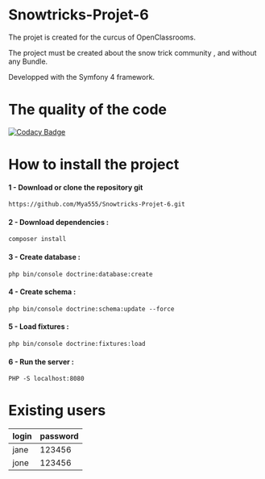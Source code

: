 # Snowtricks-Projet-6

<p>The projet is created for the curcus of OpenClassrooms.</p>
<p>The project must be created about the snow trick community , and without any Bundle.</p>
<p>Developped with the Symfony 4 framework.</p>

# The quality of the code

[![Codacy Badge](https://api.codacy.com/project/badge/Grade/4c8d2721113a40f386ca0b7cbb3de67c)](https://app.codacy.com/app/Mya555/Snowtricks-Projet-6?utm_source=github.com&utm_medium=referral&utm_content=Mya555/Snowtricks-Projet-6&utm_campaign=Badge_Grade_Dashboard)

# How to install the project

<h4>1 - Download or clone the repository git</h4>
<pre><code>https://github.com/Mya555/Snowtricks-Projet-6.git</pre></code>

<h4>2 - Download dependencies :</h4>
<pre><code>composer install</pre></code> 

<h4>3 - Create database :</h4>
<pre><code>php bin/console doctrine:database:create</pre></code>

<h4>4 - Create schema :</h4>
<pre><code>php bin/console doctrine:schema:update --force</pre></code>

<h4>5 - Load fixtures :</h4>
<pre><code>php bin/console doctrine:fixtures:load</pre></code>

<h4>6 - Run the server :</h4>
<pre><code>PHP -S localhost:8080</pre></code>

# Existing users
<table>
<thead>
  <tr>
  <th>login</th>
  <th>password</th>
  </tr>
</thead>
  <tbody>
<tr>
<td>jane</td>
<td>123456</td>
</tr>
<tr>
<td>jone</td>
<td>123456</td>
</tr>
</tbody>
</table>




